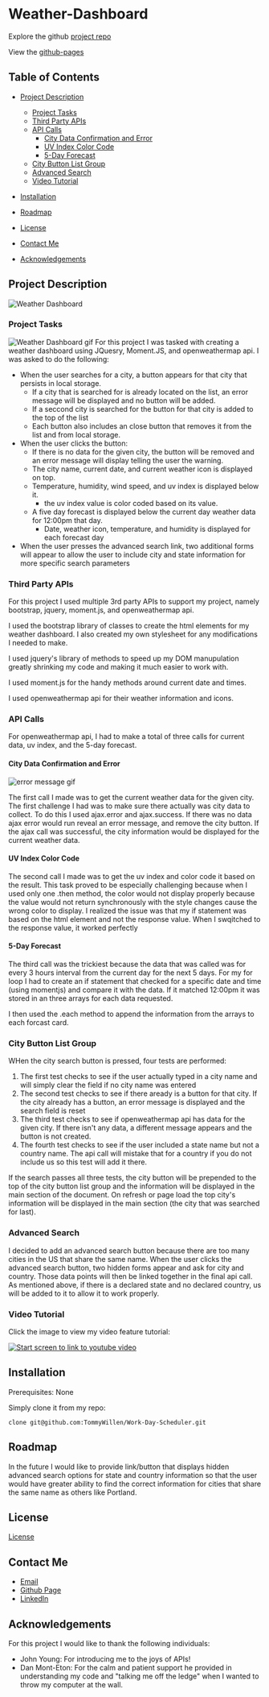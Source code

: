 # Weather-Dashboard

Explore the github [project repo](https://github.com/TommyWillen/Weather-Dashboard/)

View the [github-pages](https://tommywillen.github.io/Weather-Dashboard/)

## Table of Contents

- [Project Description](#Project-Description)
    - [Project Tasks](#Project-Tasks)
    - [Third Party APIs](#Third-Party-APIs)
    - [API Calls](#responsive-time)
        - [City Data Confirmation and Error](#city-data-confirmation-and-error)
        - [UV Index Color Code](#local-storage-and-new-day-reset)
        - [5-Day Forecast](#5-Day-Forecast)
    - [City Button List Group](#city-button-list-group)
    - [Advanced Search](#advanced-search)
    - [Video Tutorial](#Video-Tutorial)
- [Installation](#installation)

- [Roadmap](#roadmap)

- [License](#license)

- [Contact Me](#contact-me)

- [Acknowledgements](#acknowledgements)

## Project Description
![Weather Dashboard](/Assets/images-and-gifs/weather-dashboard-main.png)

### Project Tasks
![Weather Dashboard gif](/Assets/images-and-gifs/Weather-Dashboard-Function.gif)
For this project I was tasked with creating a weather dashboard using JQuesry, Moment.JS, and openweathermap api. I was asked to do the following:

- When the user searches for a city, a button appears for that city that persists in local storage.
    - If a city that is searched for is already located on the list, an error message will be displayed and no button will be added.
    - If a seccond city is searched for the button for that city is added to the top of the list
    - Each button also includes an close button that removes it from the list and from local storage.
- When the user clicks the button:
    - If there is no data for the given city, the button will be removed and an error message will display telling the user the warning.
    - The city name, current date, and current weather icon is displayed on top.
    - Temperature, humidity, wind speed, and uv index is displayed below it.
        - the uv index value is color coded based on its value.
    - A five day forecast is displayed below the current day weather data for 12:00pm that day.
        - Date, weather icon, temperature, and humidity is displayed for each forecast day
- When the user presses the advanced search link, two additional forms will appear to allow the user to include city and state information for more specific search parameters


### Third Party APIs

For this project I used multiple 3rd party APIs to support my project, namely bootstrap, jquery, moment.js, and openweathermap api.

I used the bootstrap library of classes to create the html elements for my weather dashboard. I also created my own stylesheet for any modifications I needed to make.

I used jquery's library of methods to speed up my DOM manupulation greatly shrinking my code and making it much easier to work with.

I used moment.js for the handy methods around current date and times.

I used openweathermap api for their weather information and icons.

### API Calls

For openweathermap api, I had to make a total of three calls for current data, uv index, and the 5-day forecast.

#### City Data Confirmation and Error
![error message gif](/Assets/images-and-gifs/weather-dashboard-error.gif)

The first call I made was to get the current weather data for the given city. The first challenge I had was to make sure there actually was city data to collect. To do this I used ajax.error and ajax.success. If there was no data ajax error would run reveal an error message, and remove the city button. If the ajax call was successful, the city information would be displayed for the current weather data.

#### UV Index Color Code

The second call I made was to get the uv index and color code it based on the result. This task proved to be especially challenging because when I used only one .then method, the color would not display properly because the value would not return synchronously with the style changes cause the wrong color to display. I realized the issue was that my if statement was based on the html element and not the response value. When I swqitched to the response value, it worked perfectly

#### 5-Day Forecast

The third call was the trickiest because the data that was called was for every 3 hours interval from the current day for the next 5 days. For my for loop I had to create an if statement that checked for a specific date and time (using momentjs) and compare it with the data. If it matched 12:00pm it was stored in an three arrays for each data requested.

I then used the .each method to append the information from the arrays to each forcast card.

### City Button List Group

WHen the city search button is pressed, four tests are performed:
1. The first test checks to see if the user actually typed in a city name and will simply clear the field if no city name was entered
2. The second test checks to see if there aready is a button for that city. If the city already has a button, an error message is displayed and the search field is reset
3. The third test checks to see if openweathermap api has data for the given city. If there isn't any data, a different message appears and the button is not created.
4. The fourth test checks to see if the user included a state name but not a country name. The api call will mistake that for a country if you do not include us so this test will add it there.

If the search passes all three tests, the city button will be prepended to the top of the city button list group and the information will be displayed in the main section of the document. On refresh or page load the top city's information will be displayed in the main section (the city that was searched for last).

### Advanced Search

I decided to add an advanced search button because there are too many cities in the US that share the same name. When the user clicks the advanced search button, two hidden forms appear and ask for city and country. Those data points will then be linked together in the final api call. As mentioned above, if there is a declared state and no declared country, us will be added to it to allow it to work properly.

### Video Tutorial

Click the image to view my video feature tutorial:

[![Start screen to link to youtube video](/Assets/images-and-gifs/weather-dashboard-main.png)](https://youtu.be/S6Ty38wGxro)

## Installation

Prerequisites\: None

Simply clone it from my repo\:

```
clone git@github.com:TommyWillen/Work-Day-Scheduler.git
```

## Roadmap

In the future I would like to provide link/button that displays hidden advanced search options for state and country information so that the user would have greater ability to find the correct information for cities that share the same name as others like Portland.

## License

[License](https://github.com/TommyWillen/Weather-Dashboard/blob/master/LICENSE)

## Contact Me

- [Email](TommyAllen1215@gmail.com)
- [Github Page](https://github.com/TommyWillen)
- [LinkedIn](https://www.linkedin.com/in/tommy-willen-12867b1b3/)

## Acknowledgements

For this project I would like to thank the following individuals\:

- John Young\: For introducing me to the joys of APIs!
- Dan Mont-Eton\: For the calm and patient support he provided in understanding my code and "talking me off the ledge" when I wanted to throw my computer at the wall.